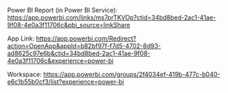 Power BI Report (in Power BI Service): https://app.powerbi.com/links/ms7prTKVOp?ctid=34bd8bed-2ac1-41ae-9f08-4e0a3f11706c&pbi_source=linkShare

App Link: https://app.powerbi.com/Redirect?action=OpenApp&appId=b82bf97f-f7d5-4702-8d93-ad8625c97e6b&ctid=34bd8bed-2ac1-41ae-9f08-4e0a3f11706c&experience=power-bi

Workspace: https://app.powerbi.com/groups/2f4034ef-419b-477c-b040-e6c1b55b0cf3/list?experience=power-bi
